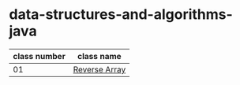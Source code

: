 # data-structures-and-algorithms-java

| **class number** | **class name** |
| ----------------- | ------------- |
| 01 | [Reverse Array](https://github.com/ahmadalasaad.github.io/data-structures-and-algorithms-java/reverseArray/README) |